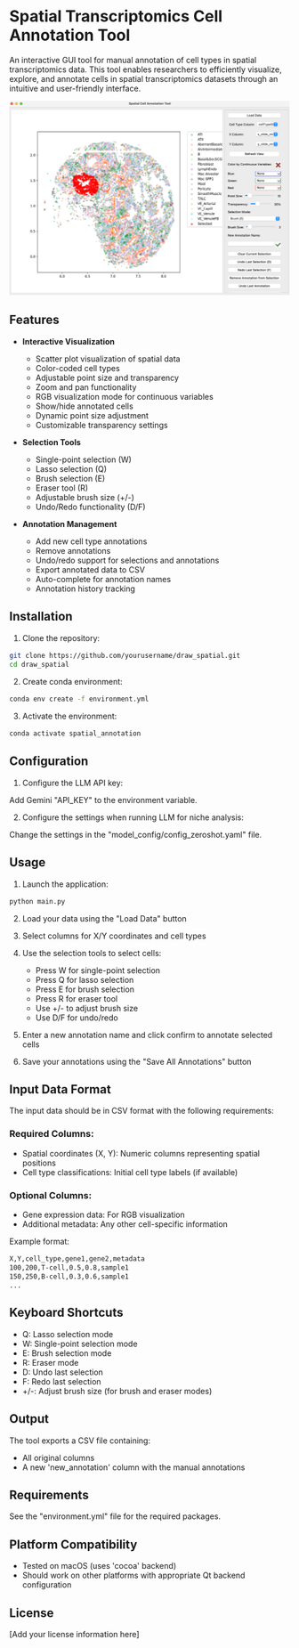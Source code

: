 # Spatial Transcriptomics Cell Annotation Tool

An interactive GUI tool for manual annotation of cell types in spatial transcriptomics data. This tool enables researchers to efficiently visualize, explore, and annotate cells in spatial transcriptomics datasets through an intuitive and user-friendly interface.

![example](./icons/example.png)

## Features

- **Interactive Visualization**
  - Scatter plot visualization of spatial data
  - Color-coded cell types
  - Adjustable point size and transparency
  - Zoom and pan functionality
  - RGB visualization mode for continuous variables
  - Show/hide annotated cells
  - Dynamic point size adjustment
  - Customizable transparency settings

- **Selection Tools**
  - Single-point selection (W)
  - Lasso selection (Q)
  - Brush selection (E)
  - Eraser tool (R)
  - Adjustable brush size (+/-)
  - Undo/Redo functionality (D/F)

- **Annotation Management**
  - Add new cell type annotations
  - Remove annotations
  - Undo/redo support for selections and annotations
  - Export annotated data to CSV
  - Auto-complete for annotation names
  - Annotation history tracking

## Installation

1. Clone the repository:
```bash
git clone https://github.com/yourusername/draw_spatial.git
cd draw_spatial
```

2. Create conda environment:
```bash
conda env create -f environment.yml
```

3. Activate the environment:
```bash
conda activate spatial_annotation
```

## Configuration

1. Configure the LLM API key:

  Add Gemini "API_KEY" to the environment variable.

2. Configure the settings when running LLM for niche analysis:

  Change the settings in the "model_config/config_zeroshot.yaml" file.

## Usage

1. Launch the application:
```bash
python main.py
```

2. Load your data using the "Load Data" button
3. Select columns for X/Y coordinates and cell types
4. Use the selection tools to select cells:
   - Press W for single-point selection
   - Press Q for lasso selection
   - Press E for brush selection
   - Press R for eraser tool
   - Use +/- to adjust brush size
   - Use D/F for undo/redo

5. Enter a new annotation name and click confirm to annotate selected cells
6. Save your annotations using the "Save All Annotations" button

## Input Data Format

The input data should be in CSV format with the following requirements:

### Required Columns:
- Spatial coordinates (X, Y): Numeric columns representing spatial positions
- Cell type classifications: Initial cell type labels (if available)

### Optional Columns:
- Gene expression data: For RGB visualization
- Additional metadata: Any other cell-specific information

Example format:
```csv
X,Y,cell_type,gene1,gene2,metadata
100,200,T-cell,0.5,0.8,sample1
150,250,B-cell,0.3,0.6,sample1
...
```

## Keyboard Shortcuts

- Q: Lasso selection mode
- W: Single-point selection mode
- E: Brush selection mode
- R: Eraser mode
- D: Undo last selection
- F: Redo last selection
- +/-: Adjust brush size (for brush and eraser modes)

## Output

The tool exports a CSV file containing:
- All original columns
- A new 'new_annotation' column with the manual annotations

## Requirements

See the "environment.yml" file for the required packages.

## Platform Compatibility

- Tested on macOS (uses 'cocoa' backend)
- Should work on other platforms with appropriate Qt backend configuration

## License

[Add your license information here]